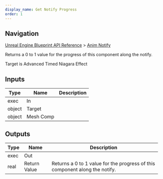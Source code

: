 ```yaml
---
display_name: Get Notify Progress
order: 1
---
```

## Navigation

[Unreal Engine Blueprint API Reference](https://dev.epicgames.com/documentation/en-us/unreal-engine/BlueprintAPI) > [Anim Notify](https://dev.epicgames.com/documentation/en-us/unreal-engine/BlueprintAPI/AnimNotify)

Returns a 0 to 1 value for the progress of this component along the notify.

Target is Advanced Timed Niagara Effect

## Inputs

| Type | Name | Description |
| --- | --- | --- |
| exec | In |  |
| object | Target |  |
| object | Mesh Comp |  |

## Outputs

| Type | Name | Description |
| --- | --- | --- |
| exec | Out |  |
| real | Return Value | Returns a 0 to 1 value for the progress of this component along the notify. |
